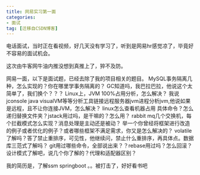 ```yaml
---
title: 网易实习第一面
categories:
- 面试
tag: [迁移自CSDN博客]
---
```


电话面试，当时正在看视频，好几天没有学习了，听到是网易hr感觉凉了，毕竟好不容易的面试机会。

这次由牛客网牛油内推没想到真推上了，猝不及防。

网易一面，以下是面试题，已经去除了我的项目相关的题目。
MySQL事务隔离几种，怎么实现的？你在哪里学事务隔离的？
GC知道吗，我巴拉巴拉，他说这个太简单了，我们换个？？？
Linux上，JVM 100%占用分析，怎么解决？
我说jconsole java visualVM等等分析工具链接远程服务器jvm进程分析jvm,他说如果是远程，且不让你连接JVM，怎么解决？
linux怎么查看机器占用 具体命令？怎么递归替换文件夹？jstack用过吗，是干嘛的？怎么用？
rabbit mq几个交换机，每个拦截模式怎么实现？消息处理是主动还是被动？
举一个你曾经将框架进行改造的例子或者优化的例子？或者哪些框架不满足需求，你又是怎么解决的？
volatile 了解吗？答了禁止重排序，可见性，他继续问，禁止什么重排序，再具体点。数据库三范式了解吗？
git用过哪些命令，全部说出来？？rebase用过吗？怎么回滚？
设计模式了解吧，说几个你了解的？代理和适配器区别？

我的简历是，了解ssm springboot 。。被打击了，好好看书吧